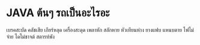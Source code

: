 # JAVA ต้นๆ รถเป็นอะไรอะ
เบรคสะบัด คลัชเสีย เกียร์หลุด เครื่องสะดุด เพลาหัก สลักหาย หัวเทียนห่าง ยางแฟบ แหนบตาย ไฟไม่จ่าย ไดไม่ชาจต์ สตารท์พัง
